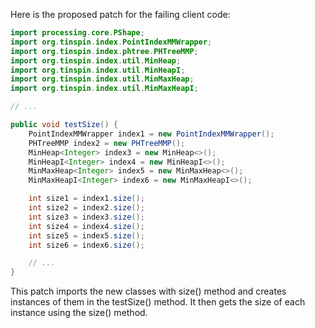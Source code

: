Here is the proposed patch for the failing client code:

```java
import processing.core.PShape;
import org.tinspin.index.PointIndexMMWrapper;
import org.tinspin.index.phtree.PHTreeMMP;
import org.tinspin.index.util.MinHeap;
import org.tinspin.index.util.MinHeapI;
import org.tinspin.index.util.MinMaxHeap;
import org.tinspin.index.util.MinMaxHeapI;

// ...

public void testSize() {
    PointIndexMMWrapper index1 = new PointIndexMMWrapper();
    PHTreeMMP index2 = new PHTreeMMP();
    MinHeap<Integer> index3 = new MinHeap<>();
    MinHeapI<Integer> index4 = new MinHeapI<>();
    MinMaxHeap<Integer> index5 = new MinMaxHeap<>();
    MinMaxHeapI<Integer> index6 = new MinMaxHeapI<>();

    int size1 = index1.size();
    int size2 = index2.size();
    int size3 = index3.size();
    int size4 = index4.size();
    int size5 = index5.size();
    int size6 = index6.size();

    // ...
}
```

This patch imports the new classes with size() method and creates instances of them in the testSize() method. It then gets the size of each instance using the size() method.